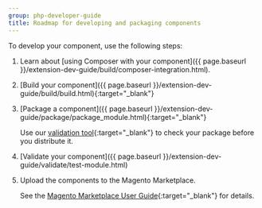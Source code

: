 ```yaml
---
group: php-developer-guide
title: Roadmap for developing and packaging components
---
```


To develop your component, use the following steps:

1. Learn about [using Composer with your component]({{ page.baseurl }}/extension-dev-guide/build/composer-integration.html).
2. [Build your component]({{ page.baseurl }}/extension-dev-guide/build/build.html){:target="_blank"}
3. [Package a component]({{ page.baseurl }}/extension-dev-guide/package/package_module.html){:target="_blank"}

   Use our [validation tool](https://github.com/magento/marketplace-tools){:target="_blank"} to check your package before you distribute it.

4. [Validate your component]({{ page.baseurl }}/extension-dev-guide/validate/test-module.html)
4. Upload the components to the Magento Marketplace.

   See the [Magento Marketplace User Guide](http://docs.magento.com/marketplace/user_guide/getting-started.html){:target="_blank"} for details.
